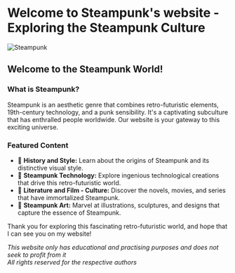 # Welcome to Steampunk's website - Exploring the Steampunk Culture

![Steampunk](https://images.fineartamerica.com/images/artworkimages/mediumlarge/3/steampunk-flying-fortress-06-am-fineartprints.jpg)

## Welcome to the Steampunk World!

### What is Steampunk?

Steampunk is an aesthetic genre that combines retro-futuristic elements, 19th-century technology, and a punk sensibility. It's a captivating subculture that has enthralled people worldwide. Our website is your gateway to this exciting universe.

### Featured Content

- 🎩 **History and Style:** Learn about the origins of Steampunk and its distinctive visual style.
- 🚂 **Steampunk Technology:** Explore ingenious technological creations that drive this retro-futuristic world.
- 📖 **Literature and Film - Culture:** Discover the novels, movies, and series that have immortalized Steampunk.
- 🎨 **Steampunk Art:** Marvel at illustrations, sculptures, and designs that capture the essence of Steampunk.

Thank you for exploring this fascinating retro-futuristic world, and hope that I can see you on my website!

*This website only has educational and practising purposes and does not seek to profit from it<br>All rights reserved for the respective authors*
